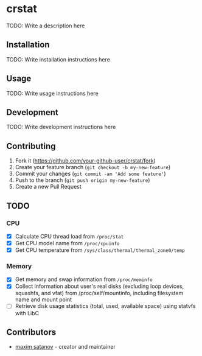# crstat

TODO: Write a description here

## Installation

TODO: Write installation instructions here

## Usage

TODO: Write usage instructions here

## Development

TODO: Write development instructions here

## Contributing

1. Fork it (<https://github.com/your-github-user/crstat/fork>)
2. Create your feature branch (`git checkout -b my-new-feature`)
3. Commit your changes (`git commit -am 'Add some feature'`)
4. Push to the branch (`git push origin my-new-feature`)
5. Create a new Pull Request

## TODO

### CPU
- [x] Calculate CPU thread load from `/proc/stat`
- [x] Get CPU model name from `/proc/cpuinfo`
- [x] Get CPU temperature from `/sys/class/thermal/thermal_zone0/temp`

### Memory
- [x] Get memory and swap information from `/proc/meminfo`
- [x] Collect information about user's real disks (excluding loop devices, squashfs, and vfat) from /proc/self/mountinfo, including filesystem name and mount point
- [ ] Retrieve disk usage statistics (total, used, available space) using statvfs with LibC

## Contributors

- [maxim satanov](https://github.com/your-github-user) - creator and maintainer
